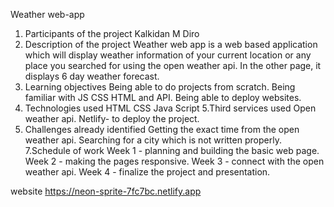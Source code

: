 Weather web-app
1. Participants of the project
Kalkidan M Diro
2. Description of the project
Weather web app is a web based application which will display weather information of your current location or any place you searched for using the open weather api.
In the other page, it displays 6 day weather forecast.
3. Learning objectives
Being able to do projects from scratch.
Being familiar with JS CSS HTML and API.
Being able to deploy websites.
4. Technologies used
HTML
CSS
Java Script
5.Third services used
Open weather api.
Netlify- to deploy the project.
6. Challenges already identified
Getting the exact time from the open weather api.
Searching for a city which is not written properly.
7.Schedule of work
Week 1 - planning and building the basic web page.
Week 2 - making the pages responsive.
Week 3 - connect  with the open weather api.
Week 4 - finalize the project and presentation.
   
website https://neon-sprite-7fc7bc.netlify.app





